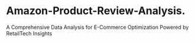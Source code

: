 # Amazon-Product-Review-Analysis.
A Comprehensive Data Analysis for E-Commerce Optimization Powered by  RetailTech Insights
